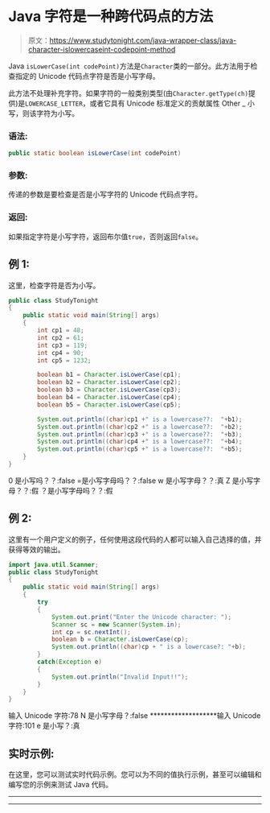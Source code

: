 # Java 字符是一种跨代码点的方法

> 原文：<https://www.studytonight.com/java-wrapper-class/java-character-islowercaseint-codepoint-method>

Java `isLowerCase(int codePoint)`方法是`Character`类的一部分。此方法用于检查指定的 Unicode 代码点字符是否是小写字母。

此方法不处理补充字符。如果字符的一般类别类型(由`Character.getType(ch)`提供)是`LOWERCASE_LETTER`，或者它具有 Unicode 标准定义的贡献属性 Other _ 小写，则该字符为小写。

### 语法:

```java
public static boolean isLowerCase(int codePoint) 
```

### 参数:

传递的参数是要检查是否是小写字符的 Unicode 代码点字符。

### 返回:

如果指定字符是小写字符，返回布尔值`true`，否则返回`false`。

## 例 1:

这里，检查字符是否为小写。

```java
public class StudyTonight
{  
	public static void main(String[] args)
	{  
		int cp1 = 48;  
		int cp2 = 61;  
		int cp3 = 119;  
		int cp4 = 90;   
		int cp5 = 1232;  

		boolean b1 = Character.isLowerCase(cp1);  
		boolean b2 = Character.isLowerCase(cp2);  
		boolean b3 = Character.isLowerCase(cp3);  
		boolean b4 = Character.isLowerCase(cp4);  
		boolean b5 = Character.isLowerCase(cp5);  

		System.out.println((char)cp1 +" is a lowercase??:  "+b1);  
		System.out.println((char)cp2 +" is a lowercase??:  "+b2);  
		System.out.println((char)cp3 +" is a lowercase??:  "+b3);  
		System.out.println((char)cp4 +" is a lowercase??:  "+b4);  
		System.out.println((char)cp5 +" is a lowercase??:  "+b5);  
	}  
} 
```

0 是小写吗？？:false
=是小写字母吗？？:false
w 是小写字母？？:真
Z 是小写字母？？:假
？是小写字母吗？？:假

## 例 2:

这里有一个用户定义的例子，任何使用这段代码的人都可以输入自己选择的值，并获得等效的输出。

```java
import java.util.Scanner; 
public class StudyTonight
{  
	public static void main(String[] args)
	{  
		try
		{
			System.out.print("Enter the Unicode character: ");  
			Scanner sc = new Scanner(System.in);        
			int cp = sc.nextInt(); 
			boolean b = Character.isLowerCase(cp);
			System.out.println((char)cp + " is a lowercase?: "+b);
		}
		catch(Exception e)
		{
			System.out.println("Invalid Input!!");
		}
	}  
} 
```

输入 Unicode 字符:78
N 是小写字母？:false
*******************输入 Unicode 字符:101
e 是小写？:真

## 实时示例:

在这里，您可以测试实时代码示例。您可以为不同的值执行示例，甚至可以编辑和编写您的示例来测试 Java 代码。

* * *

* * *